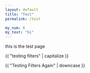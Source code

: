 ```yaml
---
layout: default
title: "Test"
permalink: /test

my_num: 6
my_text: "hi"
---
```


this is the test page

{{ "testing filters" | capitalize }}

{{ "Testing Filters Again" | downcase }}


